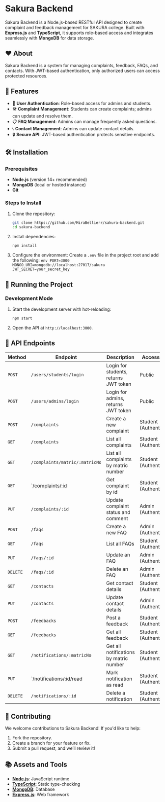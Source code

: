 # Sakura Backend

Sakura Backend is a Node.js-based RESTful API designed to create complaint and feedback management for SAKURA college. Built with **Express.js** and **TypeScript**, it supports role-based access and integrates seamlessly with **MongoDB** for data storage.

## ❤️ About

Sakura Backend is a system for managing complaints, feedback, FAQs, and contacts. With JWT-based authentication, only authorized users can access protected resources.

## 🧡 Features

- 🌟 **User Authentication**: Role-based access for admins and students.
- 🛠 **Complaint Management**: Students can create complaints; admins can update and resolve them.
- 📋 **FAQ Management**: Admins can manage frequently asked questions.
- 📞 **Contact Management**: Admins can update contact details.
- 🔒 **Secure API**: JWT-based authentication protects sensitive endpoints.

## 🛠 Installation

### Prerequisites

- **Node.js** (version 14+ recommended)
- **MongoDB** (local or hosted instance)
- **Git**

### Steps to Install

1. Clone the repository:

   ```bash
   git clone https://github.com/MiraBellierr/sakura-backend.git
   cd sakura-backend
   ```

2. Install dependencies:

   ```bash
   npm install
   ```

3. Configure the environment:
   Create a `.env` file in the project root and add the following:
   `env
PORT=3000
MONGO_URI=mongodb://localhost:27017/sakura
JWT_SECRET=your_secret_key
`

## 🚀 Running the Project

### Development Mode

1. Start the development server with hot-reloading:
   ```bash
   npm start
   ```
2. Open the API at `http://localhost:3000`.

## 🧡 API Endpoints

| **Method** | **Endpoint**                   | **Description**                        | **Access Level**        |
| ---------- | ------------------------------ | -------------------------------------- | ----------------------- |
| `POST`     | `/users/students/login`        | Login for students, returns JWT token  | Public                  |
| `POST`     | `/users/admins/login`          | Login for admins, returns JWT token    | Public                  |
| `POST`     | `/complaints`                  | Create a new complaint                 | Student (Authenticated) |
| `GET`      | `/complaints`                  | List all complaints                    | Student (Authenticated) |
| `GET`      | `/complaints/matric/:matricNo` | List all complaints by matric number   | Student (Authenticated) |
| `GET`      | `/complaints/:id               | Get complaint by id                    | Student (Authenticated) |
| `PUT`      | `/complaints/:id`              | Update complaint status and comment    | Admin (Authenticated)   |
| `POST`     | `/faqs`                        | Create a new FAQ                       | Admin (Authenticated)   |
| `GET`      | `/faqs`                        | List all FAQs                          | Student (Authenticated) |
| `PUT`      | `/faqs/:id`                    | Update an FAQ                          | Admin (Authenticated)   |
| `DELETE`   | `/faqs/:id`                    | Delete an FAQ                          | Admin (Authenticated)   |
| `GET`      | `/contacts`                    | Get contact details                    | Student (Authenticated) |
| `PUT`      | `/contacts`                    | Update contact details                 | Admin (Authenticated)   |
| `POST`     | `/feedbacks`                   | Post a feedback                        | Student (Authenticated) |
| `GET`      | `/feedbacks`                   | Get all feedback                       | Student (Authenticated) |
| `GET`      | `/notifications/:matricNo`     | Get all notifications by matric number | Student (Authenticated) |
| `PUT`      | `/notifications/:id/read       | Mark notification as read              | Student (Authenticated) |
| `DELETE`   | `/notifications/:id`           | Delete a notification                  | Student (Authenticated) |

## 💛 Contributing

We welcome contributions to Sakura Backend! If you'd like to help:

1. Fork the repository.
2. Create a branch for your feature or fix.
3. Submit a pull request, and we’ll review it!

## 📚 Assets and Tools

- **[Node.js](https://nodejs.org/)**: JavaScript runtime
- **[TypeScript](https://www.typescriptlang.org/)**: Static type-checking
- **[MongoDB](https://www.mongodb.com/)**: Database
- **[Express.js](https://expressjs.com/)**: Web framework
